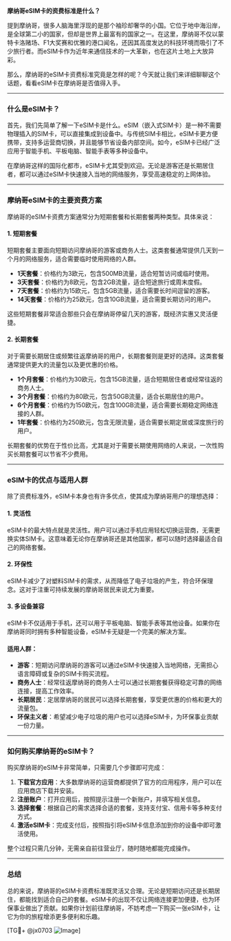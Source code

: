 **摩纳哥eSIM卡的资费标准是什么？**

提到摩纳哥，很多人脑海里浮现的是那个袖珍却奢华的小国。它位于地中海沿岸，是全球第二小的国家，但却是世界上最富有的国家之一。在这里，摩纳哥不仅以蒙特卡洛赌场、F1大奖赛和优雅的港口闻名，还因其高度发达的科技环境而吸引了不少旅行者。而eSIM卡作为近年来通信技术的一大革新，也在这片土地上大放异彩。

那么，摩纳哥的eSIM卡资费标准究竟是怎样的呢？今天就让我们来详细聊聊这个话题，看看eSIM卡在摩纳哥是否值得入手。

---

### 什么是eSIM卡？

首先，我们先简单了解一下eSIM卡是什么。eSIM（嵌入式SIM卡）是一种不需要物理插入的SIM卡，可以直接集成到设备中。与传统SIM卡相比，eSIM卡更方便携带，支持多运营商切换，并且能够节省设备内部空间。如今，eSIM卡已经广泛应用于智能手机、平板电脑、智能手表等多种设备中。

在摩纳哥这样的国际化都市，eSIM卡尤其受到欢迎。无论是游客还是长期居住者，都可以通过eSIM卡快速接入当地的网络服务，享受高速稳定的上网体验。

---

### 摩纳哥eSIM卡的主要资费方案

摩纳哥的eSIM卡资费方案通常分为短期套餐和长期套餐两种类型。具体来说：

#### 1. 短期套餐
短期套餐主要面向短期访问摩纳哥的游客或商务人士。这类套餐通常提供几天到一个月的网络服务，适合需要临时使用网络的人群。

- **1天套餐**：价格约为3欧元，包含500MB流量，适合短暂访问或临时使用。
- **3天套餐**：价格约为8欧元，包含2GB流量，适合短途旅行或周末度假。
- **7天套餐**：价格约为15欧元，包含5GB流量，适合需要长时间逗留的游客。
- **14天套餐**：价格约为25欧元，包含10GB流量，适合需要长期访问的用户。

这些短期套餐非常适合那些只会在摩纳哥停留几天的游客，既经济实惠又灵活便捷。

#### 2. 长期套餐
对于需要长期居住或频繁往返摩纳哥的用户，长期套餐则是更好的选择。这类套餐通常提供更大的流量包以及更优惠的价格。

- **1个月套餐**：价格约为30欧元，包含15GB流量，适合短期居住者或经常往返的商务人士。
- **3个月套餐**：价格约为80欧元，包含50GB流量，适合长期居住的用户。
- **6个月套餐**：价格约为150欧元，包含100GB流量，适合需要长期稳定网络连接的人群。
- **1年套餐**：价格约为250欧元，包含无限流量，适合需要长期定居或深度旅行的用户。

长期套餐的优势在于性价比高，尤其是对于需要长期使用网络的人来说，一次性购买长期套餐可以节省不少费用。

---

### eSIM卡的优点与适用人群

除了资费标准外，eSIM卡本身也有许多优点，使其成为摩纳哥用户的理想选择：

#### 1. 灵活性
eSIM卡的最大特点就是灵活性。用户可以通过手机应用轻松切换运营商，无需更换实体SIM卡。这意味着无论你在摩纳哥还是其他国家，都可以随时选择最适合自己的网络套餐。

#### 2. 环保性
eSIM卡减少了对塑料SIM卡的需求，从而降低了电子垃圾的产生，符合环保理念。这对于注重可持续发展的摩纳哥居民来说尤为重要。

#### 3. 多设备兼容
eSIM卡不仅适用于手机，还可以用于平板电脑、智能手表等其他设备。如果你在摩纳哥同时拥有多种智能设备，eSIM卡无疑是一个完美的解决方案。

#### 适用人群：
- **游客**：短期访问摩纳哥的游客可以通过eSIM卡快速接入当地网络，无需担心语言障碍或复杂的SIM卡购买流程。
- **商务人士**：经常往返摩纳哥的商务人士可以通过长期套餐获得稳定可靠的网络连接，提高工作效率。
- **长期居民**：定居摩纳哥的居民可以选择长期套餐，享受更优惠的价格和更大的流量包。
- **环保主义者**：希望减少电子垃圾的用户也可以选择eSIM卡，为环保事业贡献一份力量。

---

### 如何购买摩纳哥的eSIM卡？

购买摩纳哥的eSIM卡非常简单，只需要几个步骤即可完成：

1. **下载官方应用**：大多数摩纳哥的运营商都提供了官方的应用程序，用户可以在应用商店下载并安装。
2. **注册账户**：打开应用后，按照提示注册一个新账户，并填写相关信息。
3. **选择套餐**：根据自己的需求选择合适的套餐，支持支付宝、信用卡等多种支付方式。
4. **激活eSIM卡**：完成支付后，按照指引将eSIM卡信息添加到你的设备中即可激活使用。

整个过程只需几分钟，无需亲自前往营业厅，随时随地都能完成操作。

---

### 总结

总的来说，摩纳哥的eSIM卡资费标准既灵活又合理。无论是短期访问还是长期居住，都能找到适合自己的套餐。eSIM卡的出现不仅让网络连接更加便捷，也为环保事业做出了贡献。如果你计划前往摩纳哥，不妨考虑一下购买一张eSIM卡，让它为你的旅程增添更多便利和乐趣。

[TG💪+ @jx0703 ![Image](https://github.com/user-attachments/assets/dbca1d08-cadb-493c-b0ec-ad6f7a83f270)]